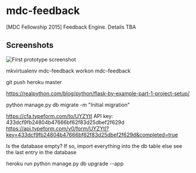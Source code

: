 # mdc-feedback
[MDC Fellowship 2015] Feedback Engine. Details TBA

## Screenshots

![First prototype screenshot](https://www.evernote.com/shard/s29/sh/69bd40c1-b1fd-4d8a-97c0-09876ce3b50e/e09856405ea1a320/res/14a07f0c-e1d7-47f7-9830-a1760bcbcb0e/skitch.png?resizeSmall&width=832)

mkvirtualenv mdc-feedback
workon mdc-feedback

git push heroku master

https://realpython.com/blog/python/flask-by-example-part-1-project-setup/

python manage.py db migrate -m "Initial migration"

https://cfa.typeform.com/to/UYZYtI
API key: 433dcf9fb24804b47666bf62f83d25dbef2f629d
https://api.typeform.com/v0/form/UYZYtI?key=433dcf9fb24804b47666bf62f83d25dbef2f629d&completed=true

Is the database empty?
If so, import everything into the db table
else
  see the last entry in the database

heroku run python manage.py db upgrade --app
